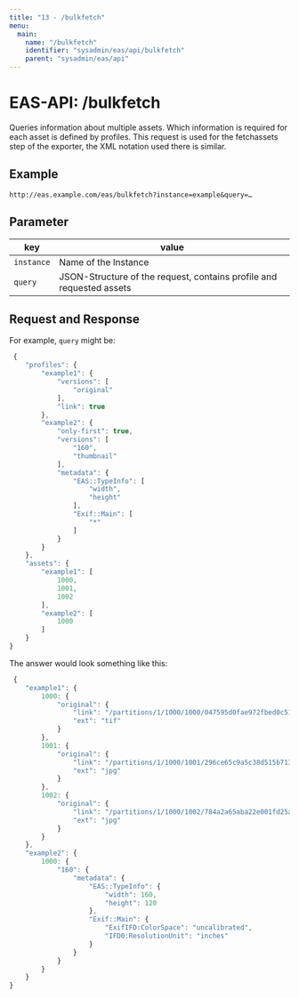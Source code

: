 ```yaml
---
title: "13 - /bulkfetch"
menu:
  main:
    name: "/bulkfetch"
    identifier: "sysadmin/eas/api/bulkfetch"
    parent: "sysadmin/eas/api"
---
```

#  EAS-API: /bulkfetch

Queries information about multiple assets. Which information is required for each asset is defined by profiles. This request is used for the fetchassets step of the exporter, the XML notation used there is similar.

##  Example

```url
http://eas.example.com/eas/bulkfetch?instance=example&query=…
```


##  Parameter


|key|value|
|---|---|
|`instance`          |Name of the Instance|
|`query`             |JSON-Structure of the request, contains profile and requested assets|

##  Request and Response

For example, `query` might be:


```javascript
 {
    "profiles": {
        "example1": {
            "versions": [
                "original"
            ],
            "link": true
        },
        "example2": {
            "only-first": true,
            "versions": [
                "160",
                "thumbnail"
            ],
            "metadata": {
                "EAS::TypeInfo": [
                    "width",
                    "height"
                ],
                "Exif::Main": [
                    "*"
                ]
            }
        }
    },
    "assets": {
        "example1": [
            1000,
            1001,
            1002
        ],
        "example2": [
            1000
        ]
    }
}
```

The answer would look something like this:

```javascript
 {
    "example1": {
        1000: {
            "original": {
                "link": "/partitions/1/1000/1000/047595d0fae972fbed0c51b4a41c7a349e0c47bb/image/tiff",
                "ext": "tif"
            }
        },
        1001: {
            "original": {
                "link": "/partitions/1/1000/1001/296ce65c9a5c38d515b713bbb3fa42d0d027204c/image/jpeg",
                "ext": "jpg"
            }
        },
        1002: {
            "original": {
                "link": "/partitions/1/1000/1002/784a2a65aba22e001fd25a1b9e8544e058fbc703/image/jpeg",
                "ext": "jpg"
            }
        }
    },
    "example2": {
        1000: {
            "160": {
                "metadata": {
                    "EAS::TypeInfo": {
                        "width": 160,
                        "height": 120
                    },
                    "Exif::Main": {
                        "ExifIFD:ColorSpace": "uncalibrated",
                        "IFD0:ResolutionUnit": "inches"
                    }
                }
            }
        }
    }
}
```
